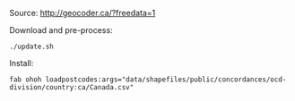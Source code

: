 Source: http://geocoder.ca/?freedata=1

Download and pre-process:

    ./update.sh

Install:

    fab ohoh loadpostcodes:args="data/shapefiles/public/concordances/ocd-division/country:ca/Canada.csv"

